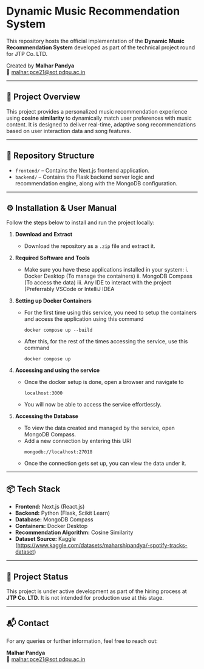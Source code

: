 # Dynamic Music Recommendation System

This repository hosts the official implementation of the **Dynamic Music Recommendation System** developed as part of the technical project round for JTP Co. LTD.

Created by **Malhar Pandya**  
📧 malhar.pce21@sot.pdpu.ac.in

---

## 📌 Project Overview

This project provides a personalized music recommendation experience using **cosine similarity** to dynamically match user preferences with music content. It is designed to deliver real-time, adaptive song recommendations based on user interaction data and song features.

---

## 📁 Repository Structure

- `frontend/` – Contains the Next.js frontend application.
- `backend/` – Contains the Flask backend server logic and recommendation engine, along with the MongoDB configuration.

---

## ⚙️ Installation & User Manual

Follow the steps below to install and run the project locally:

1. **Download and Extract**
   - Download the repository as a `.zip` file and extract it.

2. **Required Software and Tools**
   - Make sure you have these applications installed in your system:
     i.   Docker Desktop (To manage the containers)
     ii.  MongoDB Compass (To access the data)
     iii. Any IDE to interact with the project (Preferrably VSCode or IntelliJ IDEA

3. **Setting up Docker Containers**
   - For the first time using this service, you need to setup the containers and access the application using this command
     ```
     docker compose up --build
     ```
   - After this, for the rest of the times accessing the service, use this command
     ```
     docker compose up
     ```

4. **Accessing and using the service**
   - Once the docker setup is done, open a browser and navigate to
     ```
     localhost:3000
     ```
   - You will now be able to access the service effortlessly.

5. **Accessing the Database**
   - To view the data created and managed by the service, open MongoDB Compass.
   - Add a new connection by entering this URI
     ```
     mongodb://localhost:27018
     ```
   - Once the connection gets set up, you can view the data under it.

---

## 📦 Tech Stack

- **Frontend:** Next.js (React.js)
- **Backend:** Python (Flask, Scikit Learn)
- **Database:** MongoDB Compass
- **Containers:** Docker Desktop
- **Recommendation Algorithm:** Cosine Similarity
- **Dataset Source:** Kaggle (https://www.kaggle.com/datasets/maharshipandya/-spotify-tracks-dataset)

---

## 🚧 Project Status

This project is under active development as part of the hiring process at **JTP Co. LTD**. It is not intended for production use at this stage.

---

## 📬 Contact

For any queries or further information, feel free to reach out:

**Malhar Pandya**  
📧 malhar.pce21@sot.pdpu.ac.in
